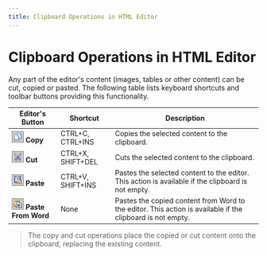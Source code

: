 ```yaml
---
title: Clipboard Operations in HTML Editor
---
```

# Clipboard Operations in HTML Editor
Any part of the editor's content (images, tables or other content) can be cut, copied or pasted. The following table lists keyboard shortcuts and toolbar buttons providing this functionality.
 

| Editor's Button | Shortcut | Description |
|---|---|---|
| ![ASPxHtmlEditor-Buttons-Copy](../../../images/Img7391.png) **Copy** | CTRL+C, CTRL+INS | Copies the selected content to the clipboard. |
| ![ASPxHtmlEditor-Buttons-Cut](../../../images/Img7390.png) **Cut** | CTRL+X, SHIFT+DEL | Cuts the selected content to the clipboard. |
| ![ASPxHtmlEditor-Buttons-Paste](../../../images/Img7392.png) **Paste** | CTRL+V, SHIFT+INS | Pastes the selected content to the editor. This action is available if the clipboard is not empty. |
| ![ASPxHtmlEditor-Buttons-PasteFromWord](../../../images/Img10317.png) **Paste From Word** | None | Pastes the copied content from Word to the editor. This action is available if the clipboard is not empty. |

> The copy and cut operations place the copied or cut content onto the clipboard, replacing the existing content.